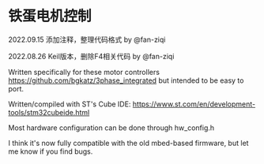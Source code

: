 # 铁蛋电机控制
2022.09.15 添加注释，整理代码格式 by @fan-ziqi

2022.08.26 Keil版本，删除F4相关代码 by @fan-ziqi



Written specifically for these motor controllers
https://github.com/bgkatz/3phase_integrated
but intended to be easy to port.

Written/compiled with ST's Cube IDE:
https://www.st.com/en/development-tools/stm32cubeide.html

Most hardware configuration can be done through hw_config.h

I think it's now fully compatible with the old mbed-based firmware, but let me know if you find bugs.
